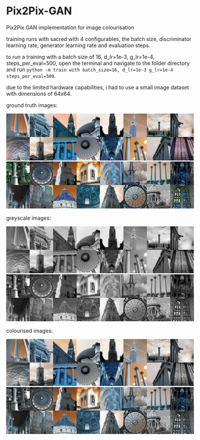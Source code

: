 # Pix2Pix-GAN
Pix2Pix GAN implementation for image colourisation

training runs with sacred with 4 configurables, the batch size, discriminator learning rate, generator learning rate and evaluation steps.



to run a training with a batch size of 16, d_lr=1e-3, g_lr=1e-4, steps_per_eval=500, open the terminal and navigate to the folder directory and run  ```python -m train with batch_size=16, d_lr=1e-3 g_lr=1e-4 steps_per_eval=500```.

due to the limited hardware capabilities, i had to use a small image dataset with dimensions of 64x64.


ground truth images:


  <img src="/images/ground_truth.png" alt="gt" >
  
  <img src="/images/set1_GT.png" alt="set1_GT" >


greyscale images:

<img src="/images/bw.png" alt="bw" >
<img src="/images/set1_BW.png" alt="set1_bw" >


colourised images:

<img src="/images/colourised.png" alt="colourised" >
<img src="/images/set1_C.png" alt="set1_C" >












